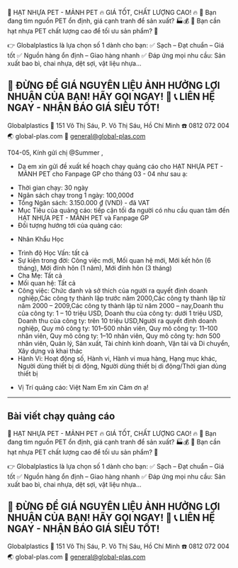 📢 HẠT NHỰA PET - MẢNH PET 🔥 GIÁ TỐT, CHẤT LƯỢNG CAO! 🔥
🔹 Bạn đang tìm nguồn PET ổn định, giá cạnh tranh để sản xuất? 🏭💰
🔹 Bạn cần hạt nhựa PET chất lượng cao để tối ưu sản phẩm? 🎯

👉 Globalplastics là lựa chọn số 1 dành cho bạn:
✅ Sạch – Đạt chuẩn – Giá tốt
✅ Nguồn hàng ổn định – Giao hàng nhanh
✅ Đáp ứng mọi nhu cầu: Sản xuất bao bì, chai nhựa, dệt sợi, vật liệu nhựa…

📢 ĐỪNG ĐỂ GIÁ NGUYÊN LIỆU ẢNH HƯỞNG LỢI NHUẬN CỦA BẠN! HÃY GỌI NGAY! 🚀
📞 LIÊN HỆ NGAY - NHẬN BÁO GIÁ SIÊU TỐT!
---------------------------
Globalplastics
🏡 151 Võ Thị Sáu, P. Võ Thị Sáu, Hồ Chí Minh
☎️ 0812 072 004
🌏 global-plas.com
📧 general@global-plas.com



T04-05,
Kính gửi chị @Summer   ,
- Dạ em xin gửi đề xuất kế hoạch chạy quảng cáo cho HẠT NHỰA PET - MẢNH PET  cho Fanpage GP cho tháng 03 - 04 như sau ạ:
+ Thời gian chạy:  30 ngày
+ Ngân sách chạy trong 1 ngày: 100,000đ
+ Tổng Ngân sách: 3.150.000 ₫ (VND) - đã VAT
+ Mục Tiêu của quảng cáo: tiếp cận tối đa người có nhu cầu quan tâm đến HẠT NHỰA PET - MẢNH PET và Fanpage GP
+ Đối tượng hướng tới của quảng cáo:
- Nhân Khẩu Học
+ Trình độ Học Vấn: tất cả
+ Sự kiện trong đời: Công việc mới, Mối quan hệ mới, Mới kết hôn (6 tháng), Mới đính hôn (1 năm), Mới đính hôn (3 tháng)
+ Cha Mẹ: Tất cả
+ Mối quan hệ: Tất cả
+ Công việc: Chức danh và sở thích của người ra quyết định doanh nghiệp,Các công ty thành lập trước năm 2000,Các công ty thành lập từ năm 2000 – 2009,Các công ty thành lập từ năm 2000 – nay,Doanh thu của công ty: 1 – 10 triệu USD, Doanh thu của công ty: dưới 1 triệu USD, Doanh thu của công ty: trên 10 triệu USD,Người ra quyết định doanh nghiệp, Quy mô công ty: 101–500 nhân viên, Quy mô công ty: 11–100 nhân viên, Quy mô công ty: 1–10 nhân viên, Quy mô công ty: hơn 500 nhân viên, Quản lý, Sản xuất, Tài chính kinh doanh, Vận tải và Di chuyển, Xây dựng và khai thác
+ Hành Vi: Hoạt động số, Hành vi, Hành vi mua hàng, Hạng mục khác, Người dùng thiết bị di động, Người dùng thiết bị di động/Thời gian dùng thiết bị
- Vị Trí quảng cáo: Việt Nam
Em xin Cảm ơn ạ!

-------
Bài viết chạy quảng cáo
-------

📢 HẠT NHỰA PET - MẢNH PET 🔥 GIÁ TỐT, CHẤT LƯỢNG CAO! 🔥
🔹 Bạn đang tìm nguồn PET ổn định, giá cạnh tranh để sản xuất? 🏭💰
🔹 Bạn cần hạt nhựa PET chất lượng cao để tối ưu sản phẩm? 🎯

👉 Globalplastics là lựa chọn số 1 dành cho bạn:
✅ Sạch – Đạt chuẩn – Giá tốt
✅ Nguồn hàng ổn định – Giao hàng nhanh
✅ Đáp ứng mọi nhu cầu: Sản xuất bao bì, chai nhựa, dệt sợi, vật liệu nhựa…

📢 ĐỪNG ĐỂ GIÁ NGUYÊN LIỆU ẢNH HƯỞNG LỢI NHUẬN CỦA BẠN! HÃY GỌI NGAY! 🚀
📞 LIÊN HỆ NGAY - NHẬN BÁO GIÁ SIÊU TỐT!
---------------------------
Globalplastics
🏡 151 Võ Thị Sáu, P. Võ Thị Sáu, Hồ Chí Minh
☎️ 0812 072 004
🌏 global-plas.com
📧 general@global-plas.com
